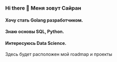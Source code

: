 ### Hi there 👋 Меня зовут Сайран


#### Хочу стать Golang разработчиком. 
#### Знаю основы SQL, Python.
#### Интересуюсь Data Science. 

Здесь будет расположен мой roadmap и проекты


<!--
**Sairan-ds/Sairan-ds** is a ✨ _special_ ✨ repository because its `README.md` (this file) appears on your GitHub profile.

Here are some ideas to get you started:

- 🔭 I’m currently working on ...
- 🌱 I’m currently learning ...
- 👯 I’m looking to collaborate on ...
- 🤔 I’m looking for help with ...
- 💬 Ask me about ...
- 📫 How to reach me: ...
- 😄 Pronouns: ...
- ⚡ Fun fact: ...
-->
